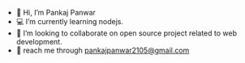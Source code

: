- 👋 Hi, I’m Pankaj Panwar
- 💻 I’m currently learning nodejs.
- 👀 I’m looking to collaborate on open source project related to web development.
- 📧 reach me through pankajpanwar2105@gmail.com
  
